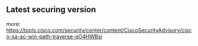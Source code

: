 ## Latest securing version 
more: https://tools.cisco.com/security/center/content/CiscoSecurityAdvisory/cisco-sa-ac-win-path-traverse-qO4HWBsj
